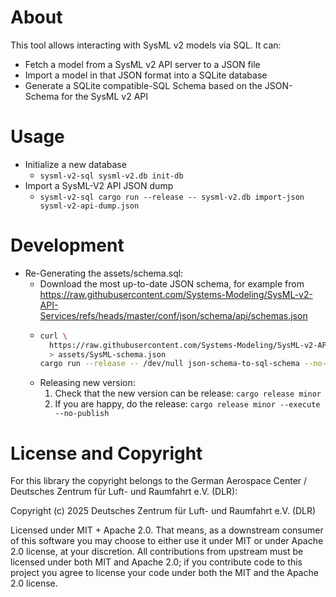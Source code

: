 # About

This tool allows interacting with SysML v2 models via SQL.
It can:

- Fetch a model from a SysML v2 API server to a JSON file
- Import a model in that JSON format into a SQLite database
- Generate a SQLite compatible-SQL Schema based on the JSON-Schema for the SysML v2 API

# Usage

- Initialize a new database
  - `sysml-v2-sql sysml-v2.db init-db`
- Import a SysML-V2 API JSON dump
  - `sysml-v2-sql cargo run --release -- sysml-v2.db import-json sysml-v2-api-dump.json`

# Development

- Re-Generating the assets/schema.sql:
  - Download the most up-to-date JSON schema, for example from
    https://raw.githubusercontent.com/Systems-Modeling/SysML-v2-API-Services/refs/heads/master/conf/json/schema/api/schemas.json
  - ```bash
    curl \
      https://raw.githubusercontent.com/Systems-Modeling/SysML-v2-API-Services/refs/heads/master/conf/json/schema/api/schemas.json \
      > assets/SysML-schema.json
    cargo run --release -- /dev/null json-schema-to-sql-schema --no-init --dump-sql assets/schema.sql assets/SysML-schema.json
    ```
  - Releasing new version:
    1. Check that the new version can be release: `cargo release minor`
    2. If you are happy, do the release: `cargo release minor --execute --no-publish`

# License and Copyright

For this library the copyright belongs to the German Aerospace Center / Deutsches Zentrum für Luft- und Raumfahrt e.V. (DLR):

Copyright (c) 2025 Deutsches Zentrum für Luft- und Raumfahrt e.V. (DLR)

Licensed under MIT + Apache 2.0. That means, as a downstream consumer of this software you may
choose to either use it under MIT or under Apache 2.0 license, at your discretion. All contributions
from upstream must be licensed under both MIT and Apache 2.0; if you contribute code to this project
you agree to license your code under both the MIT and the Apache 2.0 license.
